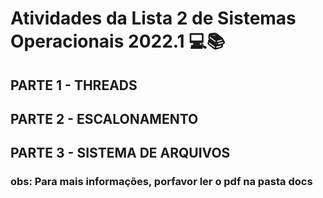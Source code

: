 # Atividades da Lista 2 de Sistemas Operacionais 2022.1 💻📚

## PARTE 1 - THREADS

## PARTE 2 - ESCALONAMENTO

## PARTE 3 - SISTEMA DE ARQUIVOS

### obs: Para mais informações, porfavor ler o pdf na pasta docs
